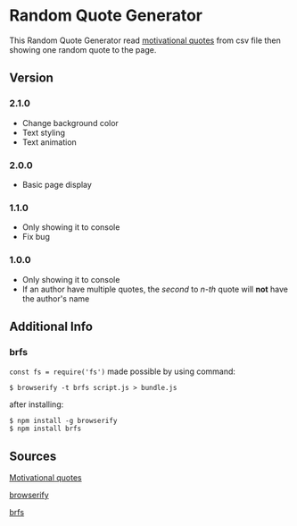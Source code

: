 # Random Quote Generator

This Random Quote Generator read [motivational quotes][1] from csv file then showing one random quote to the page.

## Version

### 2.1.0 
+ Change background color
+ Text styling
+ Text animation

### 2.0.0 
+ Basic page display

### 1.1.0 
+ Only showing it to console
+ Fix bug

### 1.0.0 
+ Only showing it to console
+ If an author have multiple quotes, the *second* to *n-th* quote will **not** have the author's name

## Additional Info

### brfs

`const fs = require('fs')` made possible by using command:
```
$ browserify -t brfs script.js > bundle.js
```

after installing:
```
$ npm install -g browserify
$ npm install brfs
```

## Sources 

[Motivational quotes][1]

[browserify][2]

[brfs][3]

[1]: https://gist.github.com/JakubPetriska/060958fd744ca34f099e947cd080b540
[2]: http://browserify.org/
[3]: https://github.com/browserify/brfs